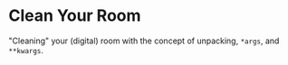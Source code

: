 # Clean Your Room

"Cleaning" your (digital) room with the concept of unpacking, `*args`, and `**kwargs`.
